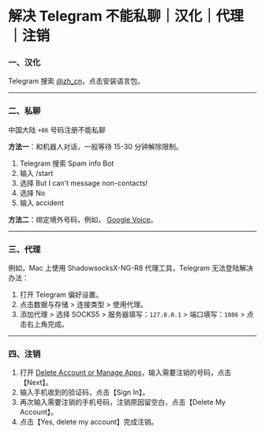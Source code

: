 # 解决 Telegram 不能私聊｜汉化｜代理｜注销

### 一、汉化

Telegram 搜索 [@zh_cn](https://t.me/zh_CN/483)，点击安装语言包。

---

### 二、私聊

中国大陆 `+86` 号码注册不能私聊

**方法一**：和机器人对话，一般等待 15-30 分钟解除限制。
1. Telegram 搜索 Spam info Bot
2. 输入 /start
3. 选择 But I can't message non-contacts!
4. 选择 No
5. 输入 accident

**方法二**：绑定境外号码，例如， [Google Voice](https://github.com/liuour/GoogleVoice)。

---

### 三、代理

例如，Mac 上使用 ShadowsocksX-NG-R8 代理工具，Telegram 无法登陆解决办法：

1. 打开 Telegram 偏好设置。
2. 点击数据与存储 > 连接类型 > 使用代理。
3. 添加代理 > 选择 SOCKS5 > 服务器填写：`127.0.0.1` > 端口填写：`1086` > 点击右上角完成。

---

### 四、注销

1. 打开 [Delete Account or Manage Apps](https://my.telegram.org/auth?to=auth%3Fto%3Ddeactivate)，输入需要注销的号码，点击【Next】。
2. 输入手机收到的验证码，点击【Sign In】。
3. 再次输入需要注销的手机号码，注销原因留空白，点击【Delete My Account】。
4. 点击【Yes, delete my account】完成注销。